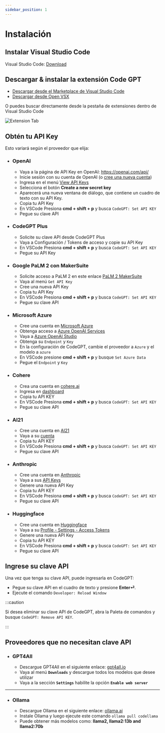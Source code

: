```yaml
---
sidebar_position: 1
---
```


# Instalación

## Instalar Visual Studio Code
Visual Studio Code: [Download](https://code.visualstudio.com/download)

## Descargar & instalar la extensión Code GPT
- [Descargar desde el Marketplace de Visual Studio Code](https://marketplace.visualstudio.com/items?itemName=DanielSanMedium.dscodegpt)
- [Descargar desde Open VSX](https://open-vsx.org/extension/DanielSanMedium/dscodegpt)

O puedes buscar directamente desde la pestaña de extensiones dentro de Visual Studio Code

![Extension Tab](https://user-images.githubusercontent.com/6216945/212494271-256734c6-6cab-4c12-bb8f-dae1ffa74b33.png)

## Obtén tu API Key
Esto variará según el proveedor que elija:
- ### OpenAI
  - Vaya a la página de API Key en OpenAI: https://openai.com/api/
  - Inicie sesión con su cuenta de OpenAI (o [cree una nueva cuenta](https://platform.openai.com/signup))
  - Ingresa en el menú [View API Keys](https://beta.openai.com/account/api-keys)
  - Selecciona el botón **Create a new secret key**
  - Aparecerá una nueva ventana de diálogo, que contiene un cuadro de texto con su API Key.
  - Copia tu API Key
  - En VSCode Presiona **cmd + shift + p** y busca `CodeGPT: Set API KEY`
  - Pegue su clave API


- ### CodeGPT Plus

  - Solicite su clave API desde CodeGPT Plus
  - Vaya a Configuración / Tokens de acceso y copie su API Key
  - En VSCode Presiona **cmd + shift + p** y busca `CodeGPT: Set API KEY`
  - Pegue su API Key


- ### Google PaLM 2 con MakerSuite

  - Solicite acceso a PaLM 2 en este enlace [PaLM 2 MakerSuite](https://makersuite.google.com/)
  - Vaya al menú `Get API Key`
  - Cree una nueva API Key
  - Copia tu API Key
  - En VSCode Presiona **cmd + shift + p** y busca `CodeGPT: Set API KEY`
  - Pegue su clave API


- ### Microsoft Azure

  - Cree una cuenta en [Microsoft Azure](https://azure.microsoft.com/en-us/free)
  - Obtenga acceso a [Azure OpenAI Services](https://azure.microsoft.com/en-us/products/ai-services/openai-service)
  - Vaya a [Azure OpenAI Studio](https://oai.azure.com/)
  - Obtenga su `Endpoint` y `Key`
  - En la configuración de CodeGPT, cambie el proveedor a `Azure` y el modelo a `azure`
  - En VSCode presione **cmd + shift + p** y busque `Set Azure Data`
  - Pegue el `Endpoint` y `Key`

- ### Cohere
  - Crea una cuenta en [cohere.ai](https://cohere.ai/)
  - Ingresa en [dashboard](https://dashboard.cohere.ai/)
  - Copia tu API KEY
  - En VSCode Presiona **cmd + shift + p** y busca `CodeGPT: Set API KEY`
  - Pegue su clave API

- ### AI21
  - Cree una cuenta en [AI21](https://www.ai21.com/)
  - Vaya a su [cuenta](https://studio.ai21.com/account/account)
  - Copia tu API KEY
  - En VSCode Presiona **cmd + shift + p** y busca `CodeGPT: Set API KEY`
  - Pegue su clave API

- ### Anthropic
  - Cree una cuenta en [Anthropic](https://console.anthropic.com/)
  - Vaya a sus [API Keys](https://console.anthropic.com/account/keys)
  - Genere una nueva API Key
  - Copia tu API KEY
  - En VSCode Presiona **cmd + shift + p** y busca `CodeGPT: Set API KEY`
  - Pegue su clave API

- ### Huggingface
  - Cree una cuenta en [Huggingface](https://huggingface.co/)
  - Vaya a su [Profile - Settings - Access Tokens
](https://huggingface.co/settings/tokens)
  - Genere una nueva API Key
  - Copia tu API KEY
  - En VSCode Presiona **cmd + shift + p** y busca `CodeGPT: Set API KEY`
  - Pegue su clave API

## Ingrese su clave API
Una vez que tenga su clave API, puede ingresarla en CodeGPT:
- Pegue su clave API en el cuadro de texto y presione **Enter⏎**.
- Ejecute el comando `Developer: Reload Window`

:::caution

Si desea eliminar su clave API de CodeGPT, abra la Paleta de comandos y busque `CodeGPT: Remove API KEY`.

:::

## Proveedores que no necesitan clave API

- ### GPT4All
  - Descargue GPT4All en el siguiente enlace:  [gpt4all.io](https://gpt4all.io/)
  - Vaya al menú **`Downloads`** y descargue todos los modelos que desee utilizar
  - Vaya a la sección **`Settings`** habilite la opción **`Enable web server`**

---
- ### Ollama
  - Descargue Ollama en el siguiente enlace: [ollama.ai](https://ollama.ai/)
  - Instale Ollama y luego ejecute este comando  ```ollama pull codellama```
  - Puede obtener más modelos como: **llama2, llama2:13b and llama2:70b**




